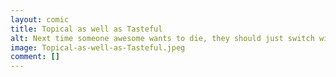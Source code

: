 ```yaml
---
layout: comic
title: Topical as well as Tasteful
alt: Next time someone awesome wants to die, they should just switch with me, that seems much more fair.
image: Topical-as-well-as-Tasteful.jpeg
comment: []
---
```

